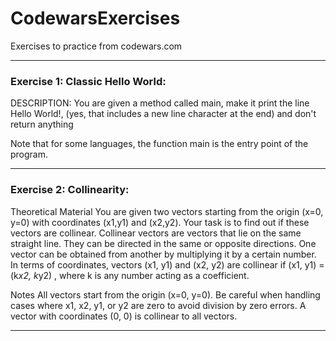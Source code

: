 # CodewarsExercises
Exercises to practice from codewars.com

____________________________________
### Exercise 1:  Classic Hello World:
DESCRIPTION:
You are given a method called main, make it print the line Hello World!, (yes, that includes a new line character at the end) and don't return anything

Note that for some languages, the function main is the entry point of the program.
___________________________________
### Exercise 2:  Collinearity:
Theoretical Material
You are given two vectors starting from the origin (x=0, y=0) with coordinates (x1,y1) and (x2,y2). Your task is to find out if these vectors are collinear. Collinear vectors are vectors that lie on the same straight line. They can be directed in the same or opposite directions. One vector can be obtained from another by multiplying it by a certain number. In terms of coordinates, vectors (x1, y1) and (x2, y2) are collinear if (x1, y1) = (k*x2, k*y2) , where k is any number acting as a coefficient.

Notes
All vectors start from the origin (x=0, y=0).
Be careful when handling cases where x1, x2, y1, or y2 are zero to avoid division by zero errors.
A vector with coordinates (0, 0) is collinear to all vectors.
__________________________________________________
